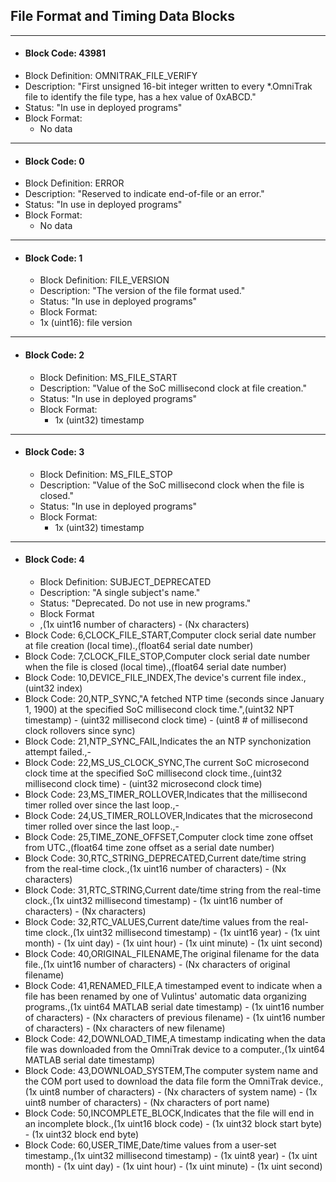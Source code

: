 ## File Format and Timing Data Blocks
---

* #### Block Code: 43981
 * Block Definition: OMNITRAK_FILE_VERIFY
 * Description: "First unsigned 16-bit integer written to every *.OmniTrak file to identify the file type, has a hex value of 0xABCD."
 * Status: "In use in deployed programs"
 * Block Format:
   * No data

---

* #### Block Code: 0
 * Block Definition: ERROR
 * Description: "Reserved to indicate end-of-file or an error."
 * Status: "In use in deployed programs"
 * Block Format:
   * No data

---

* #### Block Code: 1
  * Block Definition: FILE_VERSION
  * Description: "The version of the file format used."
  * Status: "In use in deployed programs"
  * Block Format:
   * 1x (uint16): file version

---

* #### Block Code: 2
  * Block Definition: MS_FILE_START
  * Description: "Value of the SoC millisecond clock at file creation."
  * Status: "In use in deployed programs"
  * Block Format:
    * 1x (uint32) timestamp

---

* #### Block Code: 3
  * Block Definition: MS_FILE_STOP
  * Description: "Value of the SoC millisecond clock when the file is closed."
  * Status: "In use in deployed programs"
  * Block Format:
    * 1x (uint32) timestamp

---

* #### Block Code: 4
  * Block Definition: SUBJECT_DEPRECATED
  * Description: "A single subject's name."
  * Status: "Deprecated. Do not use in new programs."
  * Block Format
  * ,(1x uint16 number of characters) - (Nx characters)
* Block Code: 6,CLOCK_FILE_START,Computer clock serial date number at file creation (local time).,(float64 serial date number)
* Block Code: 7,CLOCK_FILE_STOP,Computer clock serial date number when the file is closed (local time).,(float64 serial date number)
* Block Code: 10,DEVICE_FILE_INDEX,The device's current file index.,(uint32 index)
* Block Code: 20,NTP_SYNC,"A fetched NTP time (seconds since January 1, 1900) at the specified SoC millisecond clock time.",(uint32 NPT timestamp) - (uint32 millisecond clock time) - (uint8 # of millisecond clock rollovers since sync)
* Block Code: 21,NTP_SYNC_FAIL,Indicates the an NTP synchonization attempt failed.,-
* Block Code: 22,MS_US_CLOCK_SYNC,The current SoC microsecond clock time at the specified SoC millisecond clock time.,(uint32 millisecond clock time) - (uint32 microsecond clock time)
* Block Code: 23,MS_TIMER_ROLLOVER,Indicates that the millisecond timer rolled over since the last loop.,-
* Block Code: 24,US_TIMER_ROLLOVER,Indicates that the microsecond timer rolled over since the last loop.,-
* Block Code: 25,TIME_ZONE_OFFSET,Computer clock time zone offset from UTC.,(float64 time zone offset as a serial date number)
* Block Code: 30,RTC_STRING_DEPRECATED,Current date/time string from the real-time clock.,(1x uint16 number of characters) - (Nx characters)
* Block Code: 31,RTC_STRING,Current date/time string from the real-time clock.,(1x uint32 millisecond timestamp) - (1x uint16 number of characters) - (Nx characters)
* Block Code: 32,RTC_VALUES,Current date/time values from the real-time clock.,(1x uint32 millisecond timestamp) - (1x uint16  year) - (1x uint month) - (1x uint day) - (1x uint hour) - (1x uint minute) - (1x uint second)
* Block Code: 40,ORIGINAL_FILENAME,The original filename for the data file.,(1x uint16 number of characters) - (Nx characters of original filename)
* Block Code: 41,RENAMED_FILE,A timestamped event to indicate when a file has been renamed by one of Vulintus' automatic data organizing programs.,(1x uint64 MATLAB serial date timestamp) - (1x uint16 number of characters) - (Nx characters of previous filename) - (1x uint16 number of characters) - (Nx characters of new filename)
* Block Code: 42,DOWNLOAD_TIME,A timestamp indicating when the data file was downloaded from the OmniTrak device to a computer.,(1x uint64 MATLAB serial date timestamp)
* Block Code: 43,DOWNLOAD_SYSTEM,The computer system name and the COM port used to download the data file form the OmniTrak device.,(1x uint8 number of characters) - (Nx characters of system name) - (1x uint8 number of characters) - (Nx characters of port name)
* Block Code: 50,INCOMPLETE_BLOCK,Indicates that the file will end in an incomplete block.,(1x uint16 block code) - (1x uint32 block start byte) - (1x uint32 block end byte)
* Block Code: 60,USER_TIME,Date/time values from a user-set timestamp.,(1x uint32 millisecond timestamp) - (1x uint8 year) - (1x uint month) - (1x uint day) - (1x uint hour) - (1x uint minute) - (1x uint second)
